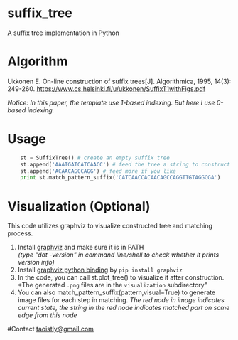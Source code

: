 # suffix_tree
A suffix tree implementation in Python
# Algorithm
Ukkonen E. On-line construction of suffix trees[J]. Algorithmica, 1995, 14(3): 249-260.
https://www.cs.helsinki.fi/u/ukkonen/SuffixT1withFigs.pdf

*Notice: In this paper, the template use 1-based indexing. But here I use 0-based indexing.*

# Usage
```Python
    st = SuffixTree() # create an empty suffix tree
    st.append('AAATGATCATCAACC') # feed the tree a string to construct
    st.append('ACAACAGCCAGG') # feed more if you like
    print st.match_pattern_suffix('CATCAACCACAACAGCCAGGTTGTAGGCGA')
```

# Visualization (Optional)
This code utilizes graphviz to visualize constructed tree and matching process.
1. Install [graphviz](http://www.graphviz.org/Download..php) and make sure it is in PATH  
*(type "dot -version" in command line/shell to check whether it prints version info)*
2. Install [graphviz python binding](https://pypi.python.org/pypi/graphviz) by `pip install graphviz`
3. In the code, you can call st.plot_tree() to visualize it after construction.  
*The generated `.png` files are in the `visualization` subdirectory"
4. You can also match_pattern_suffix(pattern,visual=True) to generate image files for each step in matching.
*The red node in image indicates current state, the string in the red node indicates matched part on some edge from this node*

#Contact
taoistly@gmail.com
